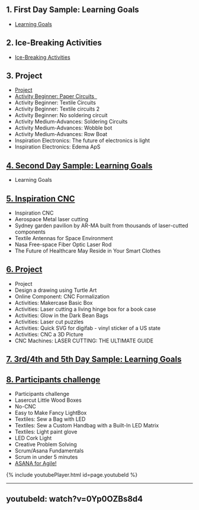 <div>
<h2>1. First Day Sample: Learning Goals</h2>
<ul>
<li><a href="https://docs.google.com/document/d/18hnCAKtErFyLZ7Q0TTE4hTFRT5XQaSNrPP_oWJEGZWY/edit" target="_blank" rel="noopener">Learning Goals</a>&nbsp;</li>
</ul>
</div>
<div>
<h2>2. Ice-Breaking Activities</h2>
<ul>
<li><a href="https://docs.google.com/document/d/1UlMbhexERU19T-8WQ1_Mjt4jlJDkYsLNNyg3s_hFX6c/edit" target="_blank" rel="noopener">Ice-Breaking Activities</a></li>
</ul>
<h2>3. Project</h2>
<ul>
<li><a href="https://docs.google.com/document/d/1XpHR0gwOPT0D2u9b_U_TQ093ShmzuLXEkb1WGyLa1Jg/edit" target="_blank" rel="noopener">Project</a></li>
<li><a href="https://www.exploratorium.edu/tinkering/projects/paper-circuits" target="_blank" rel="noopener">Activity Beginner: Paper Circuits &nbsp;</a></li>
<li>Activity Beginner: Textile Circuits &nbsp;</li>
<li>Activity Beginner: Textile circuits 2</li>
<li>Activity Beginner: No soldering circuit &nbsp;</li>
<li>Activity Medium-Advances: Soldering Circuits</li>
<li>Activity Medium-Advances: Wobble bot</li>
<li>Activity Medium-Advances: Row Boat &nbsp;</li>
<li>Inspiration Electronics: The future of electronics is light</li>
<li>Inspiration Electronics: Edema ApS</li>
</ul>
</div>
<div>
<h2><a href="https://classroom.google.com/u/1/w/MTI3MjU2MTQwMjU1/tc/MTI3NDM1NDYyMjc2">4. Second Day Sample: Learning Goals</a></h2>
<ul>
<li>Learning Goals</li>
</ul>
</div>
<div>
<h2><a href="https://classroom.google.com/u/1/w/MTI3MjU2MTQwMjU1/tc/MTI3NDM1ODYwODk1">5. Inspiration CNC</a></h2>
</div>
<div>
<ul>
<li>Inspiration CNC</li>
<li>Aerospace Metal laser cutting</li>
<li>Sydney garden pavilion by AR-MA built from thousands of laser-cutted components</li>
<li>Textile Antennas for Space Environment</li>
<li>Nasa Free-space Fiber Optic Laser Rod&nbsp;</li>
<li>The Future of Healthcare May Reside in Your Smart Clothes</li>
</ul>
</div>
<div>
<h2><a href="https://classroom.google.com/u/1/w/MTI3MjU2MTQwMjU1/tc/MTI3NDY0MTk4MTc5">6. Project</a> &nbsp;</h2>
</div>
<div>
<ul>
<li>Project</li>
<li>Design a drawing using Turtle Art</li>
<li>Online Component: CNC Formalization</li>
<li>Activities: Makercase Basic Box</li>
<li>Activities: Laser cutting a living hinge box for a book case&nbsp;</li>
<li>Activities: Glow in the Dark Bean Bags&nbsp;</li>
<li>Activities: Laser cut puzzles</li>
<li>Activities: Quick SVG for digifab - vinyl sticker of a US state&nbsp;</li>
<li>Activities: CNC a 3D Picture</li>
<li>CNC Machines: LASER CUTTING: THE ULTIMATE GUIDE&nbsp;&nbsp;</li>
</ul>
</div>
<div>
<h2><a href="https://classroom.google.com/u/1/w/MTI3MjU2MTQwMjU1/tc/MTI3NDc5MzU5MDcw">7. 3rd/4th and 5th Day Sample: Learning Goals</a> &nbsp;</h2>
<h2><a href="https://classroom.google.com/u/1/w/MTI3MjU2MTQwMjU1/tc/MTI3NDc5NDExODA2">8. Participants challenge</a></h2>
</div>
<div>
<ul>
<li>Participants challenge</li>
<li>Lasercut Little Wood Boxes</li>
<li>No-CNC</li>
<li>Easy to Make Fancy LightBox</li>
<li>Textiles: Sew a Bag with LED&nbsp;</li>
<li>Textiles: Sew a Custom Handbag with a Built-In LED Matrix&nbsp;</li>
<li>Textiles: Light paint glove&nbsp;</li>
<li>LED Cork Light</li>
<li>Creative Problem Solving</li>
<li>Scrum/Asana Fundamentals</li>
<li>Scrum in under 5 minutes</li>
<li><a href="https://www.youtube.com/watch?v=0Yp0OZBs8d4" target="_blank" rel="noopener">ASANA for Agile!</a></li>
</ul>
</div>
{% include youtubePlayer.html id=page.youtubeId %}

---
youtubeId: watch?v=0Yp0OZBs8d4
---
